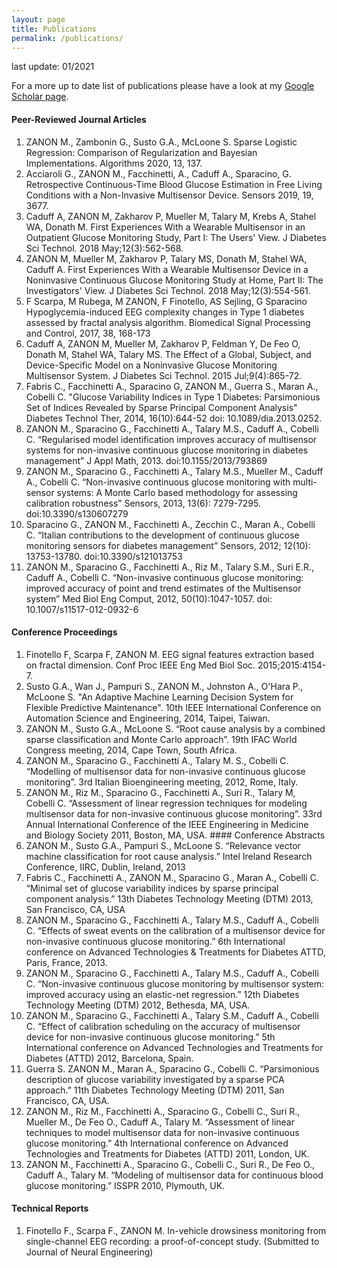 ```yaml
---
layout: page
title: Publications
permalink: /publications/
---
```


last update: 01/2021

For a more up to date list of publications please have a look at my [Google Scholar page](https://scholar.google.com/citations?user=kCk8IzcAAAAJ&hl=en&oi=ao).

####  Peer-Reviewed Journal Articles
1. ZANON M., Zambonin G., Susto G.A., McLoone S. Sparse Logistic Regression: Comparison of Regularization and Bayesian Implementations. Algorithms 2020, 13, 137.
2. Acciaroli G., ZANON M., Facchinetti, A., Caduff A., Sparacino, G. Retrospective Continuous-Time Blood Glucose Estimation in Free Living Conditions with a Non-Invasive Multisensor Device. Sensors 2019, 19, 3677.
3. Caduff A, ZANON M, Zakharov P, Mueller M, Talary M, Krebs A, Stahel WA, Donath M. First Experiences With a Wearable Multisensor in an Outpatient Glucose Monitoring Study, Part I: The Users' View. J Diabetes Sci Technol. 2018 May;12(3):562-568.
4. ZANON M, Mueller M, Zakharov P, Talary MS, Donath M, Stahel WA, Caduff A. First Experiences With a Wearable Multisensor Device in a Noninvasive Continuous Glucose Monitoring Study at Home, Part II: The Investigators' View. J Diabetes Sci Technol. 2018 May;12(3):554-561.
5. F Scarpa, M Rubega, M ZANON, F Finotello, AS Sejling, G Sparacino Hypoglycemia-induced EEG complexity changes in Type 1 diabetes assessed by fractal analysis algorithm. Biomedical Signal Processing and Control, 2017, 38, 168-173
6. Caduff A, ZANON M, Mueller M, Zakharov P, Feldman Y, De Feo O, Donath M, Stahel WA, Talary MS. The Effect of a Global, Subject, and Device-Specific Model on a Noninvasive Glucose Monitoring Multisensor System. J Diabetes Sci Technol. 2015 Jul;9(4):865-72.
7. Fabris C., Facchinetti A., Sparacino G, ZANON M., Guerra S., Maran A., Cobelli C. "Glucose Variability Indices in Type 1 Diabetes: Parsimonious Set of Indices Revealed by Sparse Principal Component Analysis" Diabetes Technol Ther, 2014, 16(10):644-52 doi: 10.1089/dia.2013.0252.
8. ZANON M., Sparacino G., Facchinetti A., Talary M.S., Caduff A., Cobelli C. “Regularised model identification improves accuracy of multisensor systems for non-invasive continuous glucose monitoring in diabetes management” J Appl Math, 2013. doi:10.1155/2013/793869
9. ZANON M., Sparacino G., Facchinetti A., Talary M.S., Mueller M., Caduff A., Cobelli C. “Non-invasive continuous glucose monitoring with multi-sensor systems: A Monte Carlo based methodology for assessing calibration robustness” Sensors, 2013, 13(6): 7279-7295. doi:10.3390/s130607279
10.	Sparacino G., ZANON M., Facchinetti A., Zecchin C., Maran A., Cobelli C. “Italian contributions to the development of continuous glucose monitoring sensors for diabetes management” Sensors, 2012; 12(10): 13753-13780. doi:10.3390/s121013753
11.	ZANON M., Sparacino G., Facchinetti A., Riz M., Talary S.M., Suri E.R., Caduff A., Cobelli C. “Non-invasive continuous glucose monitoring: improved accuracy of point and trend estimates of the Multisensor system” Med Biol Eng Comput, 2012, 50(10):1047-1057. doi: 10.1007/s11517-012-0932-6
#### Conference Proceedings
1. Finotello F, Scarpa F, ZANON M. EEG signal features extraction based on fractal dimension. Conf Proc IEEE Eng Med Biol Soc. 2015;2015:4154-7.
2. Susto G.A., Wan J., Pampuri S., ZANON M., Johnston A., O'Hara P., McLoone S. "An Adaptive Machine Learning Decision System for Flexible Predictive Maintenance". 10th IEEE International Conference on Automation Science and Engineering, 2014, Taipei, Taiwan.
3. ZANON M., Susto G.A., McLoone S. “Root cause analysis by a combined sparse classification and Monte Carlo approach”. 19th IFAC World Congress meeting, 2014, Cape Town, South Africa.
4. ZANON M., Sparacino G., Facchinetti A., Talary M. S., Cobelli C. “Modelling of multisensor data for non-invasive continuous glucose monitoring”. 3rd Italian Bioengineering meeting, 2012, Rome, Italy.
5. ZANON M., Riz M., Sparacino G., Facchinetti A., Suri R., Talary M, Cobelli C. “Assessment of linear regression techniques for modeling multisensor data for non-invasive continuous glucose monitoring”. 33rd Annual International Conference of the IEEE Engineering in Medicine and Biology Society 2011, Boston, MA, USA.
#### Conference Abstracts
1. ZANON M., Susto G.A., Pampuri S., McLoone S. “Relevance vector machine classification for root cause analysis.” Intel Ireland Research Conference, IIRC, Dublin, Ireland, 2013
2. Fabris C., Facchinetti A., ZANON M., Sparacino G., Maran A., Cobelli C. “Minimal set of glucose variability indices by sparse principal component analysis.” 13th Diabetes Technology Meeting (DTM) 2013, San Francisco, CA, USA
3. ZANON M., Sparacino G., Facchinetti A., Talary M.S., Caduff A., Cobelli C. “Effects of sweat events on the calibration of a multisensor device for non-invasive continuous glucose monitoring.” 6th International conference on Advanced Technologies & Treatments for Diabetes ATTD, Paris, France, 2013.
4. ZANON M., Sparacino G., Facchinetti A., Talary M.S., Caduff A., Cobelli C. “Non-invasive continuous glucose monitoring by multisensor system: improved accuracy using an elastic-net regression.” 12th Diabetes Technology Meeting (DTM) 2012, Bethesda, MA, USA.
5. ZANON M., Sparacino G., Facchinetti A., Talary S.M., Caduff A., Cobelli C. “Effect of calibration scheduling on the accuracy of multisensor device for non-invasive continuous glucose monitoring.” 5th International conference on Advanced Technologies and Treatments for Diabetes (ATTD) 2012, Barcelona, Spain.
6. Guerra S. ZANON M., Maran A., Sparacino G., Cobelli C. “Parsimonious description of glucose variability investigated by a sparse PCA approach.” 11th Diabetes Technology Meeting (DTM) 2011, San Francisco, CA, USA.
7. ZANON M., Riz M., Facchinetti A., Sparacino G., Cobelli C., Suri R., Mueller M., De Feo O., Caduff A., Talary M. “Assessment of linear techniques to model multisensor data for non-invasive continuous glucose monitoring.” 4th International conference on Advanced Technologies and Treatments for Diabetes (ATTD) 2011, London, UK.
8. ZANON M., Facchinetti A., Sparacino G., Cobelli C., Suri R., De Feo O., Caduff A., Talary M. “Modeling of multisensor data for continuous blood glucose monitoring.” ISSPR 2010, Plymouth, UK.
#### Technical Reports
1. Finotello F., Scarpa F., ZANON M. In-vehicle drowsiness monitoring from single-channel EEG recording: a proof-of-concept study. (Submitted to Journal of Neural Engineering)

